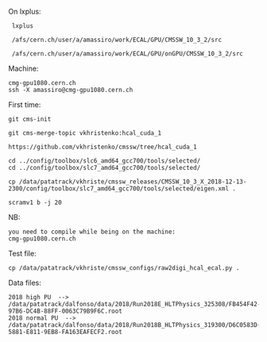 On lxplus:

     lxplus

     /afs/cern.ch/user/a/amassiro/work/ECAL/GPU/CMSSW_10_3_2/src

     /afs/cern.ch/user/a/amassiro/work/ECAL/GPU/onGPU/CMSSW_10_3_2/src

Machine:

    cmg-gpu1080.cern.ch
    ssh -X amassiro@cmg-gpu1080.cern.ch
     
First time:

    git cms-init

    git cms-merge-topic vkhristenko:hcal_cuda_1

    https://github.com/vkhristenko/cmssw/tree/hcal_cuda_1

    cd ../config/toolbox/slc6_amd64_gcc700/tools/selected/
    cd ../config/toolbox/slc7_amd64_gcc700/tools/selected/
    
    cp /data/patatrack/vkhriste/cmssw_releases/CMSSW_10_3_X_2018-12-13-2300/config/toolbox/slc7_amd64_gcc700/tools/selected/eigen.xml .
    
    scramv1 b -j 20
    
NB:

    you need to compile while being on the machine: 
    cmg-gpu1080.cern.ch
    
    
Test file:

    cp /data/patatrack/vkhriste/cmssw_configs/raw2digi_hcal_ecal.py .
    
    
    
Data files:

    2018 high PU  --> /data/patatrack/dalfonso/data/2018/Run2018E_HLTPhysics_325308/FB454F42-97B6-DC4B-88FF-0063C79B9F6C.root
    2018 normal PU  --> /data/patatrack/dalfonso/data/2018/Run2018B_HLTPhysics_319300/D6C0583D-5881-E811-9EB8-FA163EAFECF2.root
    
    
    